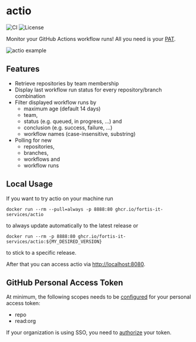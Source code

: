 # actio
![CI](https://github.com/fortis-it-services/actio/actions/workflows/main.yaml/badge.svg?event=push)
![License](https://img.shields.io/github/license/fortis-it-services/actio)

Monitor your GitHub Actions workflow runs! All you need is your [PAT](#github-personal-access-token).

![actio example](img/actio.png?raw=true)

## Features
* Retrieve repositories by team membership
* Display last workflow run status for every repository/branch combination
* Filter displayed workflow runs by
  * maximum age (default 14 days)
  * team,
  * status (e.g. queued, in progress, …) and
  * conclusion (e.g. success, failure, …)
  * workflow names (case-insensitive, substring)
* Polling for new
  * repositories,
  * branches,
  * workflows and
  * workflow runs

## Local Usage
If you want to try actio on your machine run
```shell
docker run --rm --pull=always -p 8888:80 ghcr.io/fortis-it-services/actio
```
to always update automatically to the latest release or
```shell
docker run --rm -p 8888:80 ghcr.io/fortis-it-services/actio:${MY_DESIRED_VERSION}
```
to stick to a specific release.

After that you can access actio via <http://localhost:8080>.

## GitHub Personal Access Token
At minimum, the following scopes needs to be [configured](https://docs.github.com/en/authentication/keeping-your-account-and-data-secure/creating-a-personal-access-token) for your personal access token:
- repo
- read:org

If your organization is using SSO, you need to [authorize](https://docs.github.com/en/enterprise-cloud@latest/authentication/authenticating-with-saml-single-sign-on/authorizing-a-personal-access-token-for-use-with-saml-single-sign-on) your token.
